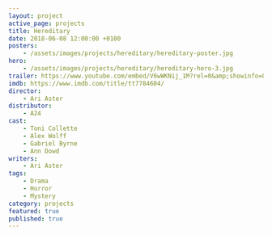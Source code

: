 ```yaml
---
layout: project
active_page: projects
title: Hereditary
date: 2018-06-08 12:00:00 +0100
posters:
    - /assets/images/projects/hereditary/hereditary-poster.jpg
hero:
    - /assets/images/projects/hereditary/hereditary-hero-3.jpg
trailer: https://www.youtube.com/embed/V6wWKNij_1M?rel=0&amp;showinfo=0
imdb: https://www.imdb.com/title/tt7784604/
director:
    - Ari Aster
distributor:
    - A24
cast:
    - Toni Collette
    - Alex Wolff
    - Gabriel Byrne
    - Ann Dowd
writers:
    - Ari Aster
tags:
    - Drama
    - Horror
    - Mystery
category: projects
featured: true
published: true
---
```

